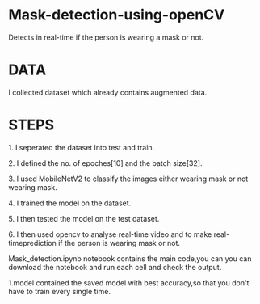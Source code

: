 # Mask-detection-using-openCV
Detects in real-time if the person is wearing a mask or not.
# DATA
<p>I collected dataset which already contains augmented data.</p>

<h1>STEPS</h1>
<p>1. I seperated the dataset into test and train.</p>
<p>2. I defined the no. of epoches[10] and the batch size[32].</p>
<p>3. I used MobileNetV2 to classify the images either wearing mask or not wearing mask.</p>
<p>4. I trained the model on the dataset.</p>
<p>5. I then tested the model on the test dataset.</p>
<p> 6. I then used opencv to analyse real-time video and to make real-timeprediction if the person is wearing mask or not.</p>

<p>Mask_detection.ipynb notebook contains the main code,you can you can download the notebook 
  and run each cell and check the output.</p>
 <p>1.model contained the saved model with best accuracy,so that you don't have to train every single time.</p>

  



